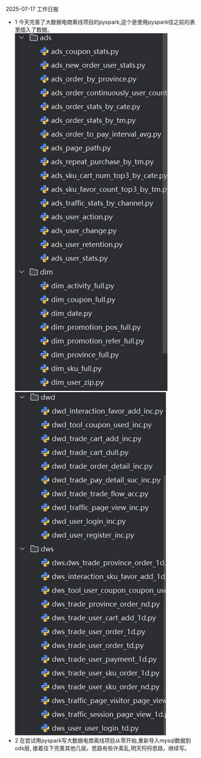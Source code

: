 2025-07-17 工作日报
* 1 今天完善了大数据电商离线项目的pyspark,这个是使用pyspark往之前的表里插入了数据。
    ![img.png](img.png)
    ![img_1.png](img_1.png)
* 2 在尝试用pyspark写大数据电商离线项目从零开始,重新导入mysql数据到ods层,
    接着往下完善其他几层。思路有些许紊乱,明天捋捋思路，继续写。
